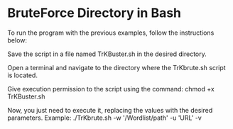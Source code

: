 # BruteForce Directory in Bash
To run the program with the previous examples, follow the instructions below:

Save the script in a file named TrKBuster.sh in the desired directory.

Open a terminal and navigate to the directory where the TrKbrute.sh script is located.

Give execution permission to the script using the command:
chmod +x TrKBuster.sh

Now, you just need to execute it, replacing the values with the desired parameters.
Example:
./TrKbrute.sh -w '/Wordlist/path' -u 'URL' -v
